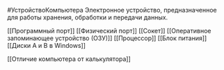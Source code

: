 #УстройствоКомпьютера 
Электронное устройство, предназначенное для работы хранения, обработки и передачи данных.

[[Программный порт]]
[[Физический порт]]
[[Сокет]]
[[Оперативное запоминающее устройство (ОЗУ)]]
[[Процессор]]
[[Блок питания]]
[[Диски A и B в Windows]]

[[Отличие компьютера от калькулятора]]
